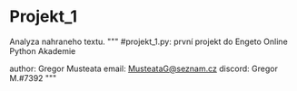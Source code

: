# Projekt_1
Analyza nahraneho textu.
"""
#projekt_1.py: první projekt do Engeto Online Python Akademie

author: Gregor Musteata
email: MusteataG@seznam.cz
discord: Gregor M.#7392
"""
